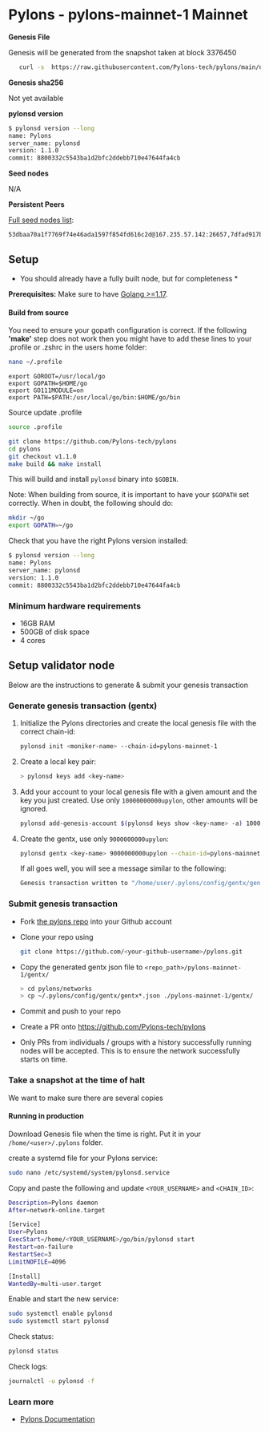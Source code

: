 # Pylons - pylons-mainnet-1 Mainnet

**Genesis File**

Genesis will be generated from the snapshot taken at block 3376450

```bash
   curl -s  https://raw.githubusercontent.com/Pylons-tech/pylons/main/networks/pylons-mainnet-1/genesis.json > ~/.pylons/config/genesis.json
```

**Genesis sha256**

Not yet available

**pylonsd version**

```bash
$ pylonsd version --long
name: Pylons
server_name: pylonsd
version: 1.1.0
commit: 8800332c5543ba1d2bfc2ddebb710e47644fa4cb
```

**Seed nodes**

N/A

**Persistent Peers**

[Full seed nodes list](/networks/pylons-mainnet-1/persistent_peers.txt):

```
53dbaa70a1f7769f74e46ada1597f854fd616c2d@167.235.57.142:26657,7dfad917bf0cd651d75873802358e1d1d85a577d@94.130.111.155:26257,c09c7a1a50b4744011a006469c68bc2e763ef17a@88.99.3.158:10157,
```


## Setup

* You should already have a fully built node, but for completeness *

**Prerequisites:** Make sure to have [Golang >=1.17](https://golang.org/).

#### Build from source

You need to ensure your gopath configuration is correct. If the following **'make'** step does not work then you might have to add these lines to your .profile or .zshrc in the users home folder:

```sh
nano ~/.profile
```

```
export GOROOT=/usr/local/go
export GOPATH=$HOME/go
export GO111MODULE=on
export PATH=$PATH:/usr/local/go/bin:$HOME/go/bin
```

Source update .profile

```sh
source .profile
```

```sh
git clone https://github.com/Pylons-tech/pylons
cd pylons
git checkout v1.1.0
make build && make install
```

This will build and install `pylonsd` binary into `$GOBIN`.

Note: When building from source, it is important to have your `$GOPATH` set correctly. When in doubt, the following should do:

```sh
mkdir ~/go
export GOPATH=~/go
```

Check that you have the right Pylons version installed:

```sh
$ pylonsd version --long
name: Pylons
server_name: pylonsd
version: 1.1.0
commit: 8800332c5543ba1d2bfc2ddebb710e47644fa4cb
```

### Minimum hardware requirements

- 16GB RAM
- 500GB of disk space
- 4 cores

## Setup validator node

Below are the instructions to generate & submit your genesis transaction

### Generate genesis transaction (gentx)

1. Initialize the Pylons directories and create the local genesis file with the correct chain-id:

   ```bash
   pylonsd init <moniker-name> --chain-id=pylons-mainnet-1
   ```

2. Create a local key pair:

   ```sh
   > pylonsd keys add <key-name>
   ```

3. Add your account to your local genesis file with a given amount and the key you just created. Use only `10000000000upylon`, other amounts will be ignored.

   ```bash
   pylonsd add-genesis-account $(pylonsd keys show <key-name> -a) 10000000000upylon
   ```

4. Create the gentx, use only `9000000000upylon`:

   ```bash
   pylonsd gentx <key-name> 9000000000upylon --chain-id=pylons-mainnet-1
   ```

   If all goes well, you will see a message similar to the following:

   ```bash
   Genesis transaction written to "/home/user/.pylons/config/gentx/gentx-******.json"
   ```

### Submit genesis transaction

- Fork [the pylons repo](https://github.com/Pylons-tech/pylons) into your Github account

- Clone your repo using

  ```bash
  git clone https://github.com/<your-github-username>/pylons.git
  ```

- Copy the generated gentx json file to `<repo_path>/pylons-mainnet-1/gentx/`

  ```sh
  > cd pylons/networks
  > cp ~/.pylons/config/gentx/gentx*.json ./pylons-mainnet-1/gentx/
  ```

- Commit and push to your repo
- Create a PR onto https://github.com/Pylons-tech/pylons
- Only PRs from individuals / groups with a history successfully running nodes will be accepted. This is to ensure the network successfully starts on time.

### Take a snapshot at the time of halt

We want to make sure there are several copies

#### Running in production

Download Genesis file when the time is right. Put it in your `/home/<user>/.pylons` folder.

create a systemd file for your Pylons service:

```sh
sudo nano /etc/systemd/system/pylonsd.service
```

Copy and paste the following and update `<YOUR_USERNAME>` and `<CHAIN_ID>`:

```sh
Description=Pylons daemon
After=network-online.target

[Service]
User=Pylons
ExecStart=/home/<YOUR_USERNAME>/go/bin/pylonsd start
Restart=on-failure
RestartSec=3
LimitNOFILE=4096

[Install]
WantedBy=multi-user.target
```

Enable and start the new service:

```sh
sudo systemctl enable pylonsd
sudo systemctl start pylonsd
```

Check status:

```sh
pylonsd status
```

Check logs:

```sh
journalctl -u pylonsd -f
```

### Learn more

- [Pylons Documentation](https://github.com/Pylons-tech/pylons/tree/main/docs/)

